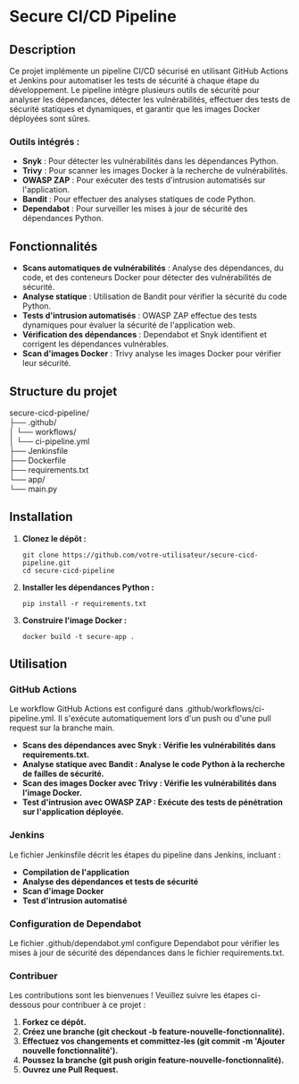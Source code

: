 # Secure CI/CD Pipeline

## Description

Ce projet implémente un pipeline CI/CD sécurisé en utilisant GitHub Actions et Jenkins pour automatiser les tests de sécurité à chaque étape du développement. Le pipeline intègre plusieurs outils de sécurité pour analyser les dépendances, détecter les vulnérabilités, effectuer des tests de sécurité statiques et dynamiques, et garantir que les images Docker déployées sont sûres.

### Outils intégrés :
- **Snyk** : Pour détecter les vulnérabilités dans les dépendances Python.
- **Trivy** : Pour scanner les images Docker à la recherche de vulnérabilités.
- **OWASP ZAP** : Pour exécuter des tests d'intrusion automatisés sur l'application.
- **Bandit** : Pour effectuer des analyses statiques de code Python.
- **Dependabot** : Pour surveiller les mises à jour de sécurité des dépendances Python.

## Fonctionnalités

- **Scans automatiques de vulnérabilités** : Analyse des dépendances, du code, et des conteneurs Docker pour détecter des vulnérabilités de sécurité.
- **Analyse statique** : Utilisation de Bandit pour vérifier la sécurité du code Python.
- **Tests d'intrusion automatisés** : OWASP ZAP effectue des tests dynamiques pour évaluer la sécurité de l'application web.
- **Vérification des dépendances** : Dependabot et Snyk identifient et corrigent les dépendances vulnérables.
- **Scan d'images Docker** : Trivy analyse les images Docker pour vérifier leur sécurité.

## Structure du projet

secure-cicd-pipeline/  
├── .github/  
│ └── workflows/  
│     └── ci-pipeline.yml  
├── Jenkinsfile  
├── Dockerfile   
├── requirements.txt  
    └── app/   
        └── main.py  


## Installation

1. **Clonez le dépôt :**

   ```
   git clone https://github.com/votre-utilisateur/secure-cicd-pipeline.git
   cd secure-cicd-pipeline
   ```

2. **Installer les dépendances Python :**

   ```
   pip install -r requirements.txt
   ```

3. **Construire l'image Docker :**

   ```
   docker build -t secure-app .
   ```
   
## Utilisation

### GitHub Actions

Le workflow GitHub Actions est configuré dans .github/workflows/ci-pipeline.yml. Il s'exécute automatiquement lors d'un push ou d'une pull request sur la branche main.

- **Scans des dépendances avec Snyk : Vérifie les vulnérabilités dans requirements.txt.**
- **Analyse statique avec Bandit : Analyse le code Python à la recherche de failles de sécurité.**
- **Scan des images Docker avec Trivy : Vérifie les vulnérabilités dans l'image Docker.**
- **Test d'intrusion avec OWASP ZAP : Exécute des tests de pénétration sur l'application déployée.**

### Jenkins

Le fichier Jenkinsfile décrit les étapes du pipeline dans Jenkins, incluant :

- **Compilation de l'application**
- **Analyse des dépendances et tests de sécurité**
- **Scan d'image Docker**
- **Test d'intrusion automatisé**

### Configuration de Dependabot

Le fichier .github/dependabot.yml configure Dependabot pour vérifier les mises à jour de sécurité des dépendances dans le fichier requirements.txt.

### Contribuer

Les contributions sont les bienvenues ! Veuillez suivre les étapes ci-dessous pour contribuer à ce projet :

1. **Forkez ce dépôt.**
2. **Créez une branche (git checkout -b feature-nouvelle-fonctionnalité).**
3. **Effectuez vos changements et committez-les (git commit -m 'Ajouter nouvelle fonctionnalité').**
4. **Poussez la branche (git push origin feature-nouvelle-fonctionnalité).**
5. **Ouvrez une Pull Request.**
